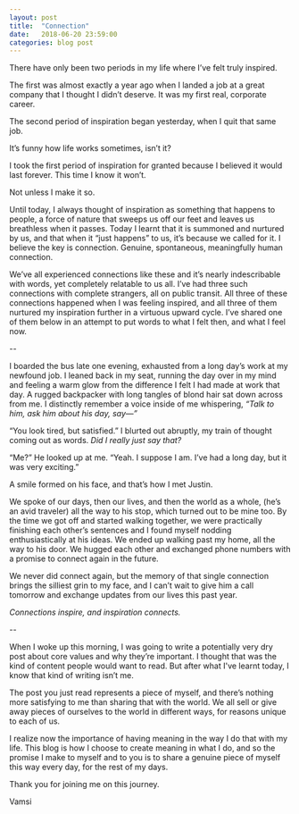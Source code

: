 ```yaml
---
layout: post
title:  "Connection"
date:   2018-06-20 23:59:00 
categories: blog post
---
```

There have only been two periods in my life where I’ve felt truly inspired. 

The first was almost exactly a year ago when I landed a job at a great company that I thought I didn’t deserve.  It was my first real, corporate career. 

The second period of inspiration began yesterday, when I quit that same job.  

It’s funny how life works sometimes, isn’t it?

I took the first period of inspiration for granted because I believed it would last forever.  This time I know it won’t.  

Not unless I make it so. 

Until today, I always thought of inspiration as something that happens to people, a force of nature that sweeps us off our feet and leaves us breathless when it passes. Today I learnt that it is summoned and nurtured by us, and that when it “just happens” to us, it’s because we called for it. 
I believe the key is connection. Genuine, spontaneous, meaningfully human connection. 

We’ve all experienced connections like these and it’s nearly indescribable with words, yet completely relatable to us all. I’ve had three such connections with complete strangers, all on public transit. All three of these connections happened when I was feeling inspired, and all three of them nurtured my inspiration further in a virtuous upward cycle. I’ve shared one of them below in an attempt to put words to what I felt then, and what I feel now. 

--

I boarded the bus late one evening, exhausted from a long day’s work at my newfound job. I leaned back in my seat, running the day over in my mind and feeling a warm glow from the difference I felt I had made at work that day. A rugged backpacker with long tangles of blond hair sat down across from me. I distinctly remember a voice inside of me whispering, *“Talk to him, ask him about his day, say—”*

“You look tired, but satisfied.” I blurted out abruptly, my train of thought coming out as words. *Did I really just say that?* 

“Me?” He looked up at me. “Yeah. I suppose I am. I’ve had a long day, but it was very exciting.” 

A smile formed on his face, and that’s how I met Justin. 

We spoke of our days, then our lives, and then the world as a whole, (he’s an avid traveler) all the way to his stop, which turned out to be mine too. By the time we got off and started walking together, we were practically finishing each other’s sentences and I found myself nodding enthusiastically at his ideas. We ended up walking past my home, all the way to his door. We hugged each other and exchanged phone numbers with a promise to connect again in the future. 

We never did connect again, but the memory of that single connection brings the silliest grin to my face, and I can’t wait to give him a call tomorrow and exchange updates from our lives this past year. 

*Connections inspire, and inspiration connects.* 

--

When I woke up this morning, I was going to write a potentially very dry post about core values and why they’re important. I thought that was the kind of content people would want to read. But after what I've learnt today, I know that kind of writing isn’t me.

The post you just read represents a piece of myself, and there’s nothing more satisfying to me than sharing that with the world. We all sell or give away pieces of ourselves to the world in different ways, for reasons unique to each of us. 

I realize now the importance of having meaning in the way I do that with my life. This blog is how I choose to create meaning in what I do, and so the promise I make to myself and to you is to share a genuine piece of myself this way every day, for the rest of my days. 

Thank you for joining me on this journey.

Vamsi
 





